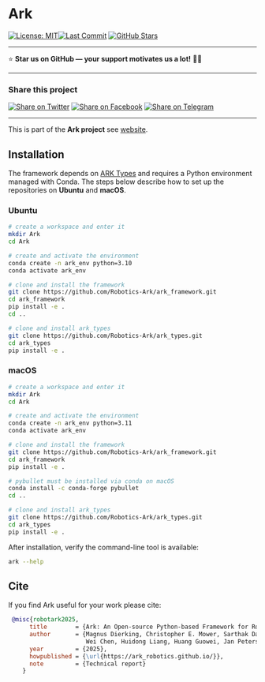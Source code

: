 # Ark

[![License: MIT](https://img.shields.io/badge/License-MIT-green.svg)](https://opensource.org/licenses/MIT)[![Last Commit](https://img.shields.io/github/last-commit/Robotics-Ark/ark_framework)](https://github.com/Robotics-Ark/ark_framework/commits/main)
[![GitHub Stars](https://img.shields.io/github/stars/Robotics-Ark/ark_framework?style=social)](https://github.com/Robotics-Ark/ark_framework/stargazers)

---

⭐ **Star us on GitHub — your support motivates us a lot!** 🙏😊

---

###  Share this project

[![Share on Twitter](https://img.shields.io/badge/Share-on-Twitter-1DA1F2?logo=twitter&logoColor=white)](https://twitter.com/intent/tweet?text=Check+out+ark_framework:+https://github.com/Robotics-Ark/ark_framework)
[![Share on Facebook](https://img.shields.io/badge/Share-on-Facebook-1877F2?logo=facebook&logoColor=white)](https://www.facebook.com/sharer/sharer.php?u=https://github.com/Robotics-Ark/ark_framework)
[![Share on Telegram](https://img.shields.io/badge/Share-on-Telegram-0088CC?logo=telegram&logoColor=white)](https://t.me/share/url?url=https://github.com/Robotics-Ark/ark_framework&text=Check+out+ark_framework)

---


 
This is part of the **Ark project** see [website](https://robotics-ark.github.io/ark_robotics.github.io/).


## Installation

The framework depends on [ARK Types](https://github.com/Robotics-Ark/ark_types) and
requires a Python environment managed with Conda. The steps below describe how
to set up the repositories on **Ubuntu** and **macOS**.

### Ubuntu

```bash
# create a workspace and enter it
mkdir Ark
cd Ark

# create and activate the environment
conda create -n ark_env python=3.10
conda activate ark_env

# clone and install the framework
git clone https://github.com/Robotics-Ark/ark_framework.git
cd ark_framework
pip install -e .
cd ..

# clone and install ark_types
git clone https://github.com/Robotics-Ark/ark_types.git
cd ark_types
pip install -e .
```

### macOS

```bash
# create a workspace and enter it
mkdir Ark
cd Ark

# create and activate the environment
conda create -n ark_env python=3.11
conda activate ark_env

# clone and install the framework
git clone https://github.com/Robotics-Ark/ark_framework.git
cd ark_framework
pip install -e .

# pybullet must be installed via conda on macOS
conda install -c conda-forge pybullet
cd ..

# clone and install ark_types
git clone https://github.com/Robotics-Ark/ark_types.git
cd ark_types
pip install -e .
```

After installation, verify the command-line tool is available:

```bash
ark --help
```

## Cite

If you find Ark useful for your work please cite:

```bibtex
 @misc{robotark2025,
      title        = {Ark: An Open-source Python-based Framework for Robot Learning},
      author       = {Magnus Dierking, Christopher E. Mower, Sarthak Das, Huang Helong, Jiacheng Qiu, Cody Reading, 
                      Wei Chen, Huidong Liang, Huang Guowei, Jan Peters, Quan Xingyue, Jun Wang, Haitham Bou-Ammar},
      year         = {2025},
      howpublished = {\url{https://ark_robotics.github.io/}},
      note         = {Technical report}
    }
```
